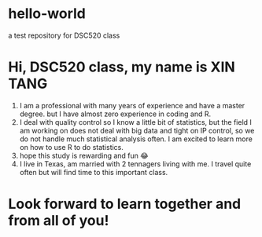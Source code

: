 # hello-world
a test repository for DSC520 class
# Hi, DSC520 class, my name is **XIN TANG**
1. I am a professional with many years of experience and have a master degree.  but I have almost zero experience in coding and R. 
2. I deal with quality control so I know a little bit of statistics, but the field I am working on does not deal with big data and tight on IP control, so we do not handle much statistical analysis often. I am excited to learn more on how to use R to do statistics. 
3. hope this study is rewarding and fun 😂
4. I live in Texas, am married with 2 tennagers living with me. I travel quite often but will find time to this important class. 
# Look forward to learn together and from all of you!
